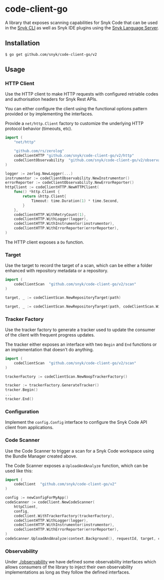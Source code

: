 # code-client-go

A library that exposes scanning capabilities for Snyk Code that can be used in the [Snyk CLI](https://github.com/snyk/cli) as well as Snyk IDE plugins using the [Snyk Language Server](https://github.com/snyk/snyk-ls).

## Installation

```shell script
$ go get github.com/snyk/code-client-go/v2
```

## Usage

### HTTP Client

Use the HTTP client to make HTTP requests with configured retriable codes and authorisation headers for Snyk Rest APIs.

You can either configure the client using the functional options pattern provided or by implementing the interfaces.

Provide a `net/http.Client` factory to customize the underlying HTTP protocol behavior (timeouts, etc).

```go
import (
    "net/http"

    "github.com/rs/zerolog"
    codeClientHTTP "github.com/snyk/code-client-go/v2/http"
    codeClientObservability  "github.com/snyk/code-client-go/v2/observability"
)

logger := zerlog.NewLogger(...)
instrumentor := codeClientObservability.NewInstrumentor()
errorReporter := codeClientObservability.NewErrorReporter()
httpClient := codeClientHTTP.NewHTTPClient(
    func() *http.Client {
        return &http.Client{
            Timeout: time.Duration(1) * time.Second,
        }
    },
    codeClientHTTP.WithRetryCount(1),
    codeClientHTTP.WithLogger(logger),
    codeClientHTTP.WithInstrumentor(instrumentor),
    codeClientHTTP.WithErrorReporter(errorReporter),
)
```

The HTTP client exposes a `Do` function.

### Target

Use the target to record the target of a scan, which can be either a folder enhanced with repository metadata
or a repository.

```go
import (
    codeClientScan  "github.com/snyk/code-client-go/v2/scan"
)

target, _ := codeClientScan.NewRepositoryTarget(path)

target, _ := codeClientScan.NewRepositoryTarget(path, codeClientScan.WithRepositoryUrl("https://github.com/snyk/code-client-go/v2.git"))
```

### Tracker Factory

Use the tracker factory to generate a tracker used to update the consumer of the client with frequent progress updates.

The tracker either exposes an interface with two `Begin` and `End` functions or an implementation that doesn't do anything.

```go
import (
    codeClientScan  "github.com/snyk/code-client-go/v2/scan"
)

trackerFactory := codeClientScan.NewNoopTrackerFactory()

tracker := trackerFactory.GenerateTracker()
tracker.Begin()
...
tracker.End()
```

### Configuration

Implement the `config.Config` interface to configure the Snyk Code API client from applications.

### Code Scanner

Use the Code Scanner to trigger a scan for a Snyk Code workspace using the Bundle Manager created above.

The Code Scanner exposes a `UploadAndAnalyze` function, which can be used like this:

```go
import (
    codeClient  "github.com/snyk/code-client-go/v2"
)

config := newConfigForMyApp()
codeScanner := codeClient.NewCodeScanner(
    httpClient,
    config,
	codeClient.WithTrackerFactory(trackerFactory),
    codeClientHTTP.WithLogger(logger),
    codeClientHTTP.WithInstrumentor(instrumentor),
    codeClientHTTP.WithErrorReporter(errorReporter),
)
codeScanner.UploadAndAnalyze(context.Background(), requestId, target, channelForWalkingFiles, changedFiles)
```


### Observability

Under [./observability](./observability) we have defined some observability interfaces which allows consumers of the library to inject their own observability implementations as long as they follow the defined interfaces.
